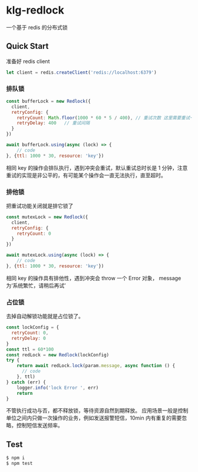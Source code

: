 # klg-redlock
一个基于 redis 的分布式锁

## Quick Start
准备好 redis client

```js
let client = redis.createClient('redis://localhost:6379')
```

### 排队锁

```js
const bufferLock = new Redlock({
  client,
  retryConfig: {
    retryCount: Math.floor(1000 * 60 * 5 / 400), // 重试次数 这里需要重试一分钟
    retryDelay: 400   // 重试间隔
  }
})

await bufferLock.using(async (lock) => {
    // code
}, {ttl: 1000 * 30, resource: 'key'})
```

相同 key 的操作会排队执行，遇到冲突会重试，默认重试总时长是 1 分钟，注意重试的实现是非公平的，有可能某个操作会一直无法执行，直至超时。


### 排他锁

把重试功能关闭就是排它锁了
```js
const mutexLock = new Redlock({
  client,
  retryConfig: {
    retryCount: 0
  }
})

await mutexLock.using(async (lock) => {
    // code
}, {ttl: 1000 * 30, resource: 'key'})
```

相同 key 的操作具有排他性，遇到冲突会 throw 一个 Error 对象， message 为‘系统繁忙，请稍后再试’

### 占位锁

去掉自动解锁功能就是占位锁了。

```js
const lockConfig = {
  retryCount: 0,
  retryDelay: 0
}
const ttl = 60*100
const redLock = new Redlock(lockConfig)
try {
    return await redLock.lock(param.message, async function () {
      // code
    }, ttl)
} catch (err) {
    logger.info('lock Error ', err)
    return
}
```

不管执行成功与否，都不释放锁，等待资源自然到期释放。
应用场景一般是控制单位之间内只做一次操作的业务，例如发送报警短信，10min 内有重复的需要忽略，控制短信发送频率。

## Test

```bash
$ npm i
$ npm test
```

